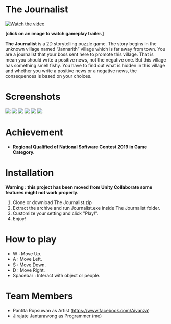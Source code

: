 # The Journalist

[![Watch the video](https://i.imgur.com/WQYC4rw.png)](https://drive.google.com/file/d/170QJKVkhz0X7HCk3eYiYZQ_a2Soc2UoB/view)

**[click on an image to watch gameplay trailer.]**

**The Journalist** is a 2D storytelling puzzle game. The story begins in the unknown village named “Jannarith” village which is far away from town. You are a journalist that your boss sent here to promote this village. That is mean you should write a positive news, not the negative one. But this village has something smell fishy. You have to find out what is hidden in this village and whether you write a positive news or a negative news, the consequences is based on your choices.

# Screenshots
![](https://i.imgur.com/icuWtOH.png)
![](https://i.imgur.com/DSSOJS8.png)
![](https://i.imgur.com/fKYyNXQ.png)
![](https://i.imgur.com/LSwqaUv.png)
![](https://i.imgur.com/JGd5ANa.png)
![](https://i.imgur.com/GPdD9I3.png)

# Achievement
* **Regional Qualified of National Software Contest 2019 in Game Category.**

# Installation 
**Warning : this project has been moved from Unity Collaborate some features might not work properly.**
1. Clone or download The Journalist.zip
1. Extract the archive and run Journalist.exe inside The Journalist folder.
1. Customize your setting and click "Play!".
1. Enjoy!

# How to play
* W : Move Up.
* A : Move Left.
* S : Move Down.
* D : Move Right.
* Spacebar : Interact with object or people.

# Team Members
* Pantita Rupsuwan as Artist (https://www.facebook.com/Aivanza)
* Jirajate Jantarawong as Programmer (me)
